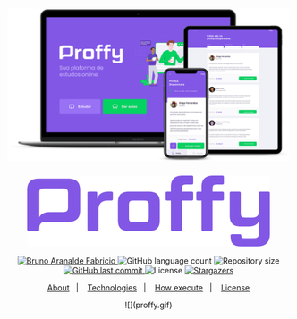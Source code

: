 <h1 align="center">
    <img alt="NextLevelWeek_Proffy" title="Proffy Project" src=".github/proffy.png"/>
</h1>

<p align="center">
  <img alt="Proffy" src="./.github/logo.png"/>
</p>

<p align="center">	
   <a href="https://www.linkedin.com/in/bruno-fabricio-87204b78/">
      <img alt="Bruno Aranalde Fabricio" src="https://img.shields.io/badge/-BrunoFabricio-8257E5?style=flat&logo=Linkedin&logoColor=white" />
   </a>
   <img alt="GitHub language count" src="https://img.shields.io/github/languages/count/Brunoafabricio/NLW-02-Proffy?color=774DD6?style=flat-square">
  <img alt="Repository size" src="https://img.shields.io/github/repo-size/Brunoafabricio/NLW-02-Proffy?color=774DD6">

  <a href="https://github.com/brunoafabricio/NLW-02-Proffy/commits/master">
    <img alt="GitHub last commit" src="https://img.shields.io/github/last-commit/brunoafabricio/NLW-02-Proffy?color=774DD6">
  </a> 
  <img alt="License" src="https://img.shields.io/badge/license-MIT-8257E5">
  <a href="https://github.com/brunoafabricio/NLW-02-Proffy/stargazers">
    <img alt="Stargazers" src="https://img.shields.io/github/stars/brunoafabricio/NLW-02-Proffy?color=8257E5&logo=github">
  </a>
</p>

<p align="center">
  <a href="#bookmark-sobre">About</a>&nbsp;&nbsp;&nbsp;|&nbsp;&nbsp;&nbsp;
  <a href="#rocket-tecnologias">Technologies</a>&nbsp;&nbsp;&nbsp;|&nbsp;&nbsp;&nbsp;
  <a href="#boom-como-executar">How execute</a>&nbsp;&nbsp;&nbsp;|&nbsp;&nbsp;&nbsp;
  <a href="#memo-licença">License</a>
</p>

<div align="center"> ![](proffy.gif) </div>
